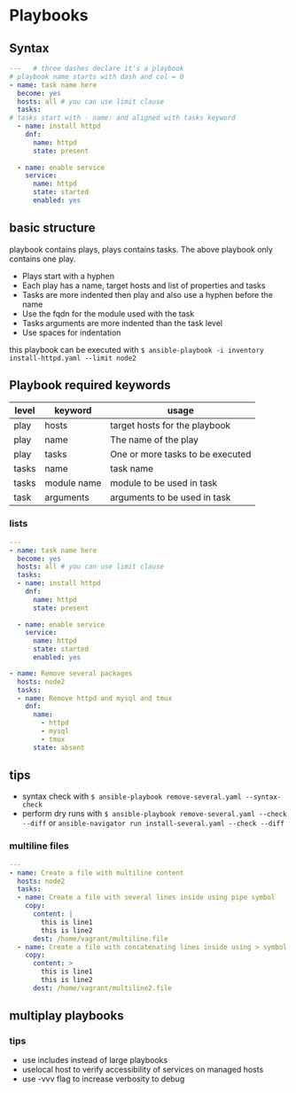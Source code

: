 # Playbooks
## Syntax
```yaml
---   # three dashes declare it's a playbook
# playbook name starts with dash and col = 0
- name: task name here  
  become: yes
  hosts: all # you can use limit clause
  tasks:
# tasks start with - name: and aligned with tasks keyword
  - name: install httpd
    dnf:
      name: httpd
      state: present
  
  - name: enable service
    service:
      name: httpd
      state: started
      enabled: yes
```
## basic structure
playbook contains plays, plays contains tasks. The above playbook only contains one play.
* Plays start with a hyphen
* Each play has a name, target hosts and list of properties and tasks
* Tasks are more indented then play and also use a hyphen before the name
* Use the fqdn for the module used with the task
* Tasks arguments are more indented than the task level
* Use spaces for indentation

this playbook can be executed with
`$ ansible-playbook -i inventory install-httpd.yaml --limit node2`

## Playbook required keywords
| level | keyword | usage |
| ----- | ------- | ----- |
| play | hosts | target hosts for the playbook|
| play | name | The name of the play |
| play | tasks | One or more tasks to be executed |
| tasks | name | task name |
| tasks | module name | module to be used in task |
| task | arguments | arguments to be used in task |

### lists
```yaml
---
- name: task name here
  become: yes
  hosts: all # you can use limit clause
  tasks:
  - name: install httpd
    dnf:
      name: httpd
      state: present
  
  - name: enable service
    service:
      name: httpd
      state: started
      enabled: yes
```      
```yaml
- name: Remove several packages
  hosts: node2
  tasks:
  - name: Remove httpd and mysql and tmux
    dnf:
      name:
        - httpd
        - mysql
        - tmux
      state: absent
```
## tips
* syntax check with
`$ ansible-playbook remove-several.yaml --syntax-check`
* perform dry runs with
`$ ansible-playbook remove-several.yaml --check --diff`
or `ansible-navigator run install-several.yaml --check --diff`

### multiline files
```yaml
---
- name: Create a file with multiline content
  hosts: node2
  tasks:
  - name: Create a file with several lines inside using pipe symbol
    copy:
      content: |
        this is line1
        this is line2
      dest: /home/vagrant/multiline.file
  - name: Create a file with concatenating lines inside using > symbol
    copy:
      content: >
        this is line1
        this is line2
      dest: /home/vagrant/multiline2.file
```

## multiplay playbooks
### tips
* use includes instead of large playbooks
* uselocal host to verify accessibility of services on managed hosts
* use -vvv flag to increase verbosity to debug

